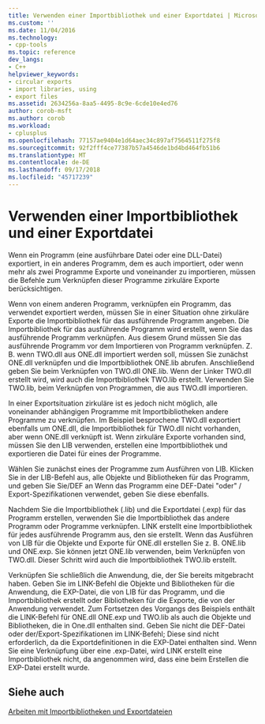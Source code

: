 ```yaml
---
title: Verwenden einer Importbibliothek und einer Exportdatei | Microsoft-Dokumentation
ms.custom: ''
ms.date: 11/04/2016
ms.technology:
- cpp-tools
ms.topic: reference
dev_langs:
- C++
helpviewer_keywords:
- circular exports
- import libraries, using
- export files
ms.assetid: 2634256a-8aa5-4495-8c9e-6cde10e4ed76
author: corob-msft
ms.author: corob
ms.workload:
- cplusplus
ms.openlocfilehash: 77157ae9404e1d64aec34c897af7564511f275f8
ms.sourcegitcommit: 92f2fff4ce77387b57a4546de1bd4bd464fb51b6
ms.translationtype: MT
ms.contentlocale: de-DE
ms.lasthandoff: 09/17/2018
ms.locfileid: "45717239"
---
```

# <a name="using-an-import-library-and-export-file"></a>Verwenden einer Importbibliothek und einer Exportdatei

Wenn ein Programm (eine ausführbare Datei oder eine DLL-Datei) exportiert, in ein anderes Programm, dem es auch importiert, oder wenn mehr als zwei Programme Exporte und voneinander zu importieren, müssen die Befehle zum Verknüpfen dieser Programme zirkuläre Exporte berücksichtigen.

Wenn von einem anderen Programm, verknüpfen ein Programm, das verwendet exportiert werden, müssen Sie in einer Situation ohne zirkuläre Exporte die Importbibliothek für das ausführende Programm angeben. Die Importbibliothek für das ausführende Programm wird erstellt, wenn Sie das ausführende Programm verknüpfen. Aus diesem Grund müssen Sie das ausführende Programm vor dem Importieren von Programm verknüpfen. Z. B. wenn TWO.dll aus ONE.dll importiert werden soll, müssen Sie zunächst ONE.dll verknüpfen und die Importbibliothek ONE.lib abrufen. Anschließend geben Sie beim Verknüpfen von TWO.dll ONE.lib. Wenn der Linker TWO.dll erstellt wird, wird auch die Importbibliothek TWO.lib erstellt. Verwenden Sie TWO.lib, beim Verknüpfen von Programmen, die aus TWO.dll importieren.

In einer Exportsituation zirkuläre ist es jedoch nicht möglich, alle voneinander abhängigen Programme mit Importbibliotheken andere Programme zu verknüpfen. Im Beispiel besprochene TWO.dll exportiert ebenfalls um ONE.dll, die Importbibliothek für TWO.dll nicht vorhanden, aber wenn ONE.dll verknüpft ist. Wenn zirkuläre Exporte vorhanden sind, müssen Sie den LIB verwenden, erstellen eine Importbibliothek und exportieren die Datei für eines der Programme.

Wählen Sie zunächst eines der Programme zum Ausführen von LIB. Klicken Sie in der LIB-Befehl aus, alle Objekte und Bibliotheken für das Programm, und geben Sie Sie/DEF an Wenn das Programm eine DEF-Datei "oder" / Export-Spezifikationen verwendet, geben Sie diese ebenfalls.

Nachdem Sie die Importbibliothek (.lib) und die Exportdatei (.exp) für das Programm erstellen, verwenden Sie die Importbibliothek das andere Programm oder Programme verknüpfen. LINK erstellt eine Importbibliothek für jedes ausführende Programm aus, den sie erstellt. Wenn das Ausführen von LIB für die Objekte und Exporte für ONE.dll erstellen Sie z. B. ONE.lib und ONE.exp. Sie können jetzt ONE.lib verwenden, beim Verknüpfen von TWO.dll. Dieser Schritt wird auch die Importbibliothek TWO.lib erstellt.

Verknüpfen Sie schließlich die Anwendung, die, der Sie bereits mitgebracht haben. Geben Sie im LINK-Befehl die Objekte und Bibliotheken für die Anwendung, die EXP-Datei, die von LIB für das Programm, und die Importbibliothek erstellt oder Bibliotheken für die Exporte, die von der Anwendung verwendet. Zum Fortsetzen des Vorgangs des Beispiels enthält die LINK-Befehl für ONE.dll ONE.exp und TWO.lib als auch die Objekte und Bibliotheken, die in One.dll enthalten sind. Geben Sie nicht die DEF-Datei oder der/Export-Spezifikationen im LINK-Befehl; Diese sind nicht erforderlich, da die Exportdefinitionen in die EXP-Datei enthalten sind. Wenn Sie eine Verknüpfung über eine .exp-Datei, wird LINK erstellt eine Importbibliothek nicht, da angenommen wird, dass eine beim Erstellen die EXP-Datei erstellt wurde.

## <a name="see-also"></a>Siehe auch

[Arbeiten mit Importbibliotheken und Exportdateien](../../build/reference/working-with-import-libraries-and-export-files.md)